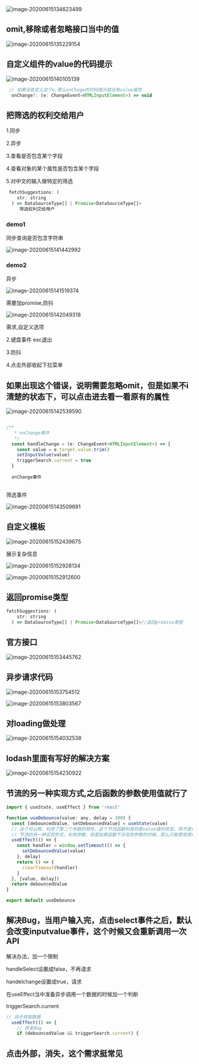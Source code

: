 ![image-20200615134623499](C:/Users/Artificial/AppData/Roaming/Typora/typora-user-images/image-20200615134623499.png)



## omit,移除或者忽略接口当中的值

![image-20200615135229154](C:/Users/Artificial/AppData/Roaming/Typora/typora-user-images/image-20200615135229154.png)



## 自定义组件的value的代码提示

![image-20200615140105139](C:/Users/Artificial/AppData/Roaming/Typora/typora-user-images/image-20200615140105139.png)

```js
 // 如果没有定义这个e,那么onChage的代码提示就没有value属性
  onChange?: (e: ChangeEvent<HTMLInputElement>) => void
```





## 把筛选的权利交给用户

1.同步

2.异步

3.查看是否包含某个字段

4.查看对象的某个属性是否包含某个字段

5.对中文的输入做特定的筛选

```js
 fetchSuggestions: (
    str: string
  ) => DataSourceType[] | Promise<DataSourceType[]>
     筛选权利交给用户
```



### demo1

同步查询是否包含字符串

![image-20200615141442992](C:/Users/Artificial/AppData/Roaming/Typora/typora-user-images/image-20200615141442992.png)



### demo2

异步

![image-20200615141519374](C:/Users/Artificial/AppData/Roaming/Typora/typora-user-images/image-20200615141519374.png)

需要加promise,防抖





![image-20200615142049318](C:/Users/Artificial/AppData/Roaming/Typora/typora-user-images/image-20200615142049318.png)

需求,自定义选项

2.键盘事件 esc退出

3.防抖

4.点击外部收起下拉菜单





## 如果出现这个错误，说明需要忽略omit，但是如果不i清楚的状态下，可以点击进去看一看原有的属性

![image-20200615142539590](C:/Users/Artificial/AppData/Roaming/Typora/typora-user-images/image-20200615142539590.png)



```js

/**
   * onChange事件
   */
  const handleChange = (e: ChangeEvent<HTMLInputElement>) => {
    const value = e.target.value.trim()
    setInputValue(value)
    triggerSearch.current = true
  }
  
  onChange事件
  
```



筛选事件

![image-20200615143509691](C:/Users/Artificial/AppData/Roaming/Typora/typora-user-images/image-20200615143509691.png)





## 自定义模板

![image-20200615152439675](C:/Users/Artificial/AppData/Roaming/Typora/typora-user-images/image-20200615152439675.png)



展示复杂信息

![image-20200615152928134](C:/Users/Artificial/AppData/Roaming/Typora/typora-user-images/image-20200615152928134.png)

![image-20200615152912600](C:/Users/Artificial/AppData/Roaming/Typora/typora-user-images/image-20200615152912600.png)





## 返回promise类型

```js
fetchSuggestions: (
    str: string
  ) => DataSourceType[] | Promise<DataSourceType[]>//返回promise类型
```



## 官方接口

![image-20200615153445762](C:/Users/Artificial/AppData/Roaming/Typora/typora-user-images/image-20200615153445762.png)





## 异步请求代码

![image-20200615153754512](C:/Users/Artificial/AppData/Roaming/Typora/typora-user-images/image-20200615153754512.png)

![image-20200615153803567](C:/Users/Artificial/AppData/Roaming/Typora/typora-user-images/image-20200615153803567.png)



## 对loading做处理

![image-20200615154032538](C:/Users/Artificial/AppData/Roaming/Typora/typora-user-images/image-20200615154032538.png)





## lodash里面有写好的解决方案

![image-20200615154230922](C:/Users/Artificial/AppData/Roaming/Typora/typora-user-images/image-20200615154230922.png)



## 节流的另一种实现方式,之后函数的参数使用值就行了

```js
import { useState, useEffect } from 'react'

function useDebounce(value: any, delay = 300) {
  const [debouncedValue, setDebouncedValue] = useState(value)
  // 这个可以啊，利用了第二个参数的特性，这个节流函数利用的是value值的改变，而不是传递进去整个函数，
  // 节流的另一种实现形式，利用参数，但是如果函数不涉及到参数的时候，那么只能使用原始的方法了
  useEffect(() => {
    const handler = window.setTimeout(() => {
      setDebouncedValue(value)
    }, delay)
    return () => {
      clearTimeout(handler)
    }
  }, [value, delay])
  return debouncedValue
}

export default useDebounce

```



## 解决Bug，当用户输入完，点击select事件之后，默认会改变inputvalue事件，这个时候又会重新调用一次API

解决办法，加一个限制

handleSelect设置成false，不再请求

handelchange设置成true，请求

在useEffect当中准备异步调用一个数据的时候加一个判断

triggerSearch.current

```js
// 异步获取数据
  useEffect(() => {
    // 修复Bug
    if (debouncedValue && triggerSearch.current) {
```





## 点击外部，消失，这个需求挺常见

